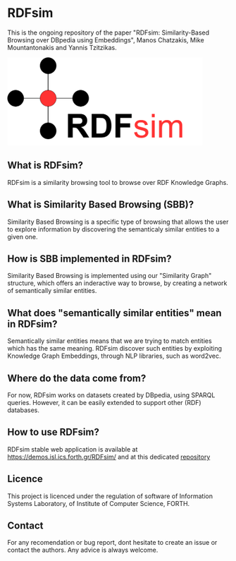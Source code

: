 # RDFsim

This is the ongoing repository of the paper "RDFsim: Similarity-Based Browsing over DBpedia using Embeddings", Manos Chatzakis, Mike Mountantonakis and Yannis Tzitzikas.

<img src="https://github.com/MChatzakis/RDFsim/blob/main/RDFsim/src/main/webapp/icons/rdfsim-logo4.png" alt="RDFsim Logo" height="200"> 

## What is RDFsim?
RDFsim is a similarity browsing tool to browse over RDF Knowledge Graphs. 

## What is Similarity Based Browsing (SBB)?
Similarity Based Browsing is a specific type of browsing that allows the user to explore information by discovering the semanticaly similar entities to a given one.

## How is SBB implemented in RDFsim?
Similarity Based Browsing is implemented using our "Similarity Graph" structure, which offers an inderactive way to browse, by creating a network of semantically similar entities.

## What does "semantically similar entities" mean in RDFsim?
Semantically similar entities means that we are trying to match entities which has the same meaning. RDFsim discover such entities by exploiting Knowledge Graph Embeddings, through NLP libraries, such as word2vec.

## Where do the data come from?
For now, RDFsim works on datasets created by DBpedia, using SPARQL queries. However, it can be easily extended to support other (RDF) databases.

## How to use RDFsim?
RDFsim stable web application is available at https://demos.isl.ics.forth.gr/RDFsim/ and at this dedicated [repository](https://github.com/MChatzakis/RDFsim-PublicVersion)

## Licence
This project is licenced under the regulation of software of Information Systems Laboratory, of Institute of Computer Science, FORTH.

## Contact
For any recomendation or bug report, dont hesitate to create an issue or contact the authors. Any advice is always welcome.
